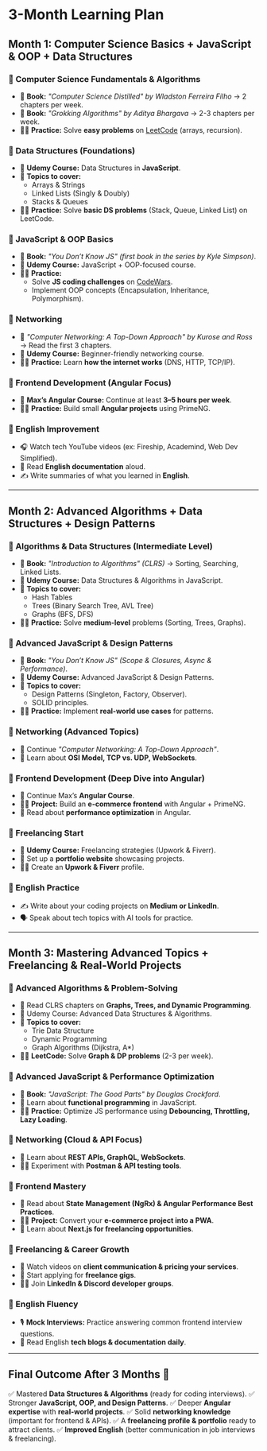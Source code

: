 # 3-Month Learning Plan

## Month 1: Computer Science Basics + JavaScript & OOP + Data Structures

### 📌 Computer Science Fundamentals & Algorithms
- 📖 **Book:** *"Computer Science Distilled" by Wladston Ferreira Filho* → 2 chapters per week.
- 📖 **Book:** *"Grokking Algorithms" by Aditya Bhargava* → 2-3 chapters per week.
- 👨‍💻 **Practice:** Solve **easy problems** on [LeetCode](https://leetcode.com/) (arrays, recursion).

### 📌 Data Structures (Foundations)
- 🎥 **Udemy Course:** Data Structures in **JavaScript**.
- 📖 **Topics to cover:**
  - Arrays & Strings
  - Linked Lists (Singly & Doubly)
  - Stacks & Queues
- 👨‍💻 **Practice:** Solve **basic DS problems** (Stack, Queue, Linked List) on LeetCode.

### 📌 JavaScript & OOP Basics
- 📖 **Book:** *"You Don’t Know JS" (first book in the series by Kyle Simpson)*.
- 🎥 **Udemy Course:** JavaScript + OOP-focused course.
- 👨‍💻 **Practice:**
  - Solve **JS coding challenges** on [CodeWars](https://www.codewars.com/).
  - Implement OOP concepts (Encapsulation, Inheritance, Polymorphism).

### 📌 Networking
- 📖 *"Computer Networking: A Top-Down Approach" by Kurose and Ross* → Read the first 3 chapters.
- 🎥 **Udemy Course:** Beginner-friendly networking course.
- 👨‍💻 **Practice:** Learn **how the internet works** (DNS, HTTP, TCP/IP).

### 📌 Frontend Development (Angular Focus)
- 🎥 **Max’s Angular Course:** Continue at least **3–5 hours per week**.
- 👨‍💻 **Practice:** Build small **Angular projects** using PrimeNG.

### 📌 English Improvement
- 🎧 Watch tech YouTube videos (ex: Fireship, Academind, Web Dev Simplified).
- 📖 Read **English documentation** aloud.
- ✍️ Write summaries of what you learned in **English**.

---

## Month 2: Advanced Algorithms + Data Structures + Design Patterns

### 📌 Algorithms & Data Structures (Intermediate Level)
- 📖 **Book:** *"Introduction to Algorithms" (CLRS)* → Sorting, Searching, Linked Lists.
- 🎥 **Udemy Course:** Data Structures & Algorithms in JavaScript.
- 📖 **Topics to cover:**
  - Hash Tables
  - Trees (Binary Search Tree, AVL Tree)
  - Graphs (BFS, DFS)
- 👨‍💻 **Practice:** Solve **medium-level** problems (Sorting, Trees, Graphs).

### 📌 Advanced JavaScript & Design Patterns
- 📖 **Book:** *"You Don’t Know JS" (Scope & Closures, Async & Performance)*.
- 🎥 **Udemy Course:** Advanced JavaScript & Design Patterns.
- 📖 **Topics to cover:**
  - Design Patterns (Singleton, Factory, Observer).
  - SOLID principles.
- 👨‍💻 **Practice:** Implement **real-world use cases** for patterns.

### 📌 Networking (Advanced Topics)
- 📖 Continue *"Computer Networking: A Top-Down Approach"*.
- 🎥 Learn about **OSI Model, TCP vs. UDP, WebSockets**.

### 📌 Frontend Development (Deep Dive into Angular)
- 🎥 Continue Max’s **Angular Course**.
- 👨‍💻 **Project:** Build an **e-commerce frontend** with Angular + PrimeNG.
- 📖 Read about **performance optimization** in Angular.

### 📌 Freelancing Start
- 🎥 **Udemy Course:** Freelancing strategies (Upwork & Fiverr).
- 📝 Set up a **portfolio website** showcasing projects.
- 👨‍💻 Create an **Upwork & Fiverr** profile.

### 📌 English Practice
- ✍️ Write about your coding projects on **Medium or LinkedIn**.
- 🗣️ Speak about tech topics with AI tools for practice.

---

## Month 3: Mastering Advanced Topics + Freelancing & Real-World Projects

### 📌 Advanced Algorithms & Problem-Solving
- 📖 Read CLRS chapters on **Graphs, Trees, and Dynamic Programming**.
- 🎥 Udemy Course: Advanced Data Structures & Algorithms.
- 📖 **Topics to cover:**
  - Trie Data Structure
  - Dynamic Programming
  - Graph Algorithms (Dijkstra, A*)
- 👨‍💻 **LeetCode:** Solve **Graph & DP problems** (2-3 per week).

### 📌 Advanced JavaScript & Performance Optimization
- 📖 **Book:** *"JavaScript: The Good Parts" by Douglas Crockford*.
- 🎥 Learn about **functional programming** in JavaScript.
- 👨‍💻 **Practice:** Optimize JS performance using **Debouncing, Throttling, Lazy Loading**.

### 📌 Networking (Cloud & API Focus)
- 🎥 Learn about **REST APIs, GraphQL, WebSockets**.
- 👨‍💻 Experiment with **Postman & API testing tools**.

### 📌 Frontend Mastery
- 📖 Read about **State Management (NgRx) & Angular Performance Best Practices**.
- 👨‍💻 **Project:** Convert your **e-commerce project into a PWA**.
- 🎥 Learn about **Next.js for freelancing opportunities**.

### 📌 Freelancing & Career Growth
- 🎥 Watch videos on **client communication & pricing your services**.
- 📝 Start applying for **freelance gigs**.
- 👨‍💻 Join **LinkedIn & Discord developer groups**.

### 📌 English Fluency
- 🎙️ **Mock Interviews:** Practice answering common frontend interview questions.
- 📖 Read English **tech blogs & documentation daily**.

---

## Final Outcome After 3 Months 🚀
✅ Mastered **Data Structures & Algorithms** (ready for coding interviews).
✅ Stronger **JavaScript, OOP, and Design Patterns**.
✅ Deeper **Angular expertise** with **real-world projects**.
✅ Solid **networking knowledge** (important for frontend & APIs).
✅ A **freelancing profile & portfolio** ready to attract clients.
✅ **Improved English** (better communication in job interviews & freelancing).

